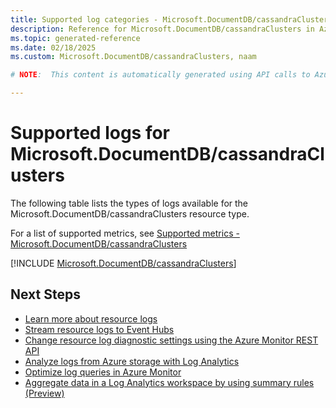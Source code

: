 ```yaml
---
title: Supported log categories - Microsoft.DocumentDB/cassandraClusters
description: Reference for Microsoft.DocumentDB/cassandraClusters in Azure Monitor Logs.
ms.topic: generated-reference
ms.date: 02/18/2025
ms.custom: Microsoft.DocumentDB/cassandraClusters, naam

# NOTE:  This content is automatically generated using API calls to Azure. Any edits made on these files will be overwritten in the next run of the script. 

---
```





# Supported logs for Microsoft.DocumentDB/cassandraClusters  
The following table lists the types of logs available for the Microsoft.DocumentDB/cassandraClusters resource type.
  
  
  
For a list of supported metrics, see [Supported metrics - Microsoft.DocumentDB/cassandraClusters](../supported-metrics/microsoft-documentdb-cassandraclusters-metrics.md)  
  

  
[!INCLUDE [Microsoft.DocumentDB/cassandraClusters](~/reusable-content/ce-skilling/azure/includes/azure-monitor/reference/logs/microsoft-documentdb-cassandraclusters-logs-include.md)]  
  

## Next Steps

* [Learn more about resource logs](/azure/azure-monitor/essentials/platform-logs-overview)
* [Stream resource logs to Event Hubs](/azure/azure-monitor/essentials/resource-logs#send-to-azure-event-hubs)
* [Change resource log diagnostic settings using the Azure Monitor REST API](/rest/api/monitor/diagnosticsettings)
* [Analyze logs from Azure storage with Log Analytics](/azure/azure-monitor/essentials/resource-logs#send-to-log-analytics-workspace)
* [Optimize log queries in Azure Monitor](/azure/azure-monitor/logs/query-optimization)
* [Aggregate data in a Log Analytics workspace by using summary rules (Preview)](/azure/azure-monitor/logs/summary-rules)